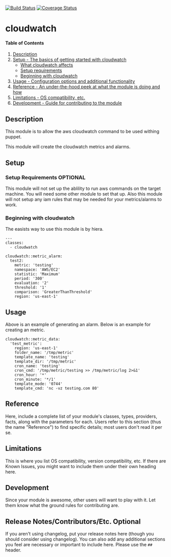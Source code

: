 [![Build Status](https://travis-ci.org/Firebladee/cloudwatch.svg?branch=master)](https://travis-ci.org/Firebladee/cloudwatch)
[![Coverage Status](https://coveralls.io/repos/github/Firebladee/cloudwatch/badge.svg?branch=master)](https://coveralls.io/github/Firebladee/cloudwatch?branch=master)
# cloudwatch

#### Table of Contents

1. [Description](#description)
1. [Setup - The basics of getting started with cloudwatch](#setup)
    * [What cloudwatch affects](#what-cloudwatch-affects)
    * [Setup requirements](#setup-requirements)
    * [Beginning with cloudwatch](#beginning-with-cloudwatch)
1. [Usage - Configuration options and additional functionality](#usage)
1. [Reference - An under-the-hood peek at what the module is doing and how](#reference)
1. [Limitations - OS compatibility, etc.](#limitations)
1. [Development - Guide for contributing to the module](#development)

## Description

This module is to allow the aws cloudwatch command to be used withing puppet.

This module will create the cloudwatch metrics and alarms.

## Setup

### Setup Requirements **OPTIONAL**

This module will not set up the ablility to run aws commands on the target machine.
You will need some other module to set that up.  Also this module will not setup any
iam rules that may be needed for your metrics/alarms to work.

### Beginning with cloudwatch

The easists way to use this module is by hiera.

```Puppet
---
classes:
  - cloudwatch

cloudwatch::metric_alarm:
  test2:
    metric: 'testing'
    namespace: 'AWS/EC2'
    statistic: 'Maximum'
    period: '300'
    evaluation: '2'
    threshold: '1'
    comparison: 'GreaterThanThreshold'
    region: 'us-east-1'
```

## Usage

Above is an example of generating an alarm.  Below is an example for creating an metric.
```Puppet
cloudwatch::metric_data:
  'test_metric':
    region: 'us-east-1'
    folder_name: '/tmp/metric'
    template_name: 'testing'
    template_dir: '/tmp/metric'
    cron_name: 'testing'
    cron_cmd: '/tmp/metric/testing >> /tmp/metric/log 2>&1'
    cron_hour: '*'
    cron_minute: '*/1'
    template_mode: '0744'
    template_cmd: 'nc -vz testing.com 80'
```

## Reference

Here, include a complete list of your module's classes, types, providers,
facts, along with the parameters for each. Users refer to this section (thus
the name "Reference") to find specific details; most users don't read it per
se.

## Limitations

This is where you list OS compatibility, version compatibility, etc. If there
are Known Issues, you might want to include them under their own heading here.

## Development

Since your module is awesome, other users will want to play with it. Let them
know what the ground rules for contributing are.

## Release Notes/Contributors/Etc. **Optional**

If you aren't using changelog, put your release notes here (though you should
consider using changelog). You can also add any additional sections you feel
are necessary or important to include here. Please use the `## ` header.
